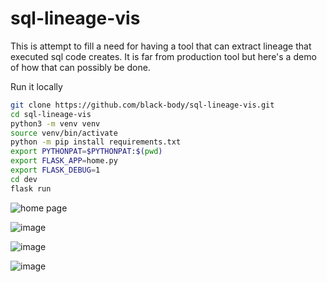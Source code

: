 # sql-lineage-vis
This  is attempt to fill a need for having a tool that can extract lineage that executed sql code creates. It is far from production tool but here's a demo of how that can possibly be done.

Run it locally
```bash
git clone https://github.com/black-body/sql-lineage-vis.git
cd sql-lineage-vis
python3 -m venv venv
source venv/bin/activate
python -m pip install requirements.txt
export PYTHONPAT=$PYTHONPAT:$(pwd)
export FLASK_APP=home.py
export FLASK_DEBUG=1
cd dev
flask run
```
![home page](https://user-images.githubusercontent.com/53899528/150777408-6fd70631-a442-44d8-92c1-d60f0e46b2e2.png)

![image](https://user-images.githubusercontent.com/53899528/150778392-cd2838fc-ddb2-4168-9be2-9577d6eee97f.png)

![image](https://user-images.githubusercontent.com/53899528/150778552-0350e17b-64db-4577-a2bb-ae35f9c6a17c.png)

![image](https://user-images.githubusercontent.com/53899528/150780123-905f0fbd-11e0-4da6-994c-a677b14a190f.png)
